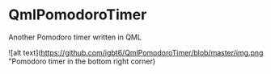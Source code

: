 # QmlPomodoroTimer
Another Pomodoro timer written in QML

![alt text](https://github.com/igbt6/QmlPomodoroTimer/blob/master/img.png "Pomodoro timer in the bottom right corner)
